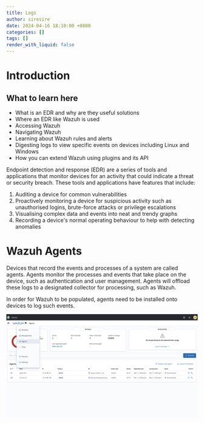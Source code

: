 ```yaml
---
title: Logs
author: siresire
date: 2024-04-16 18:10:00 +0800
categories: []
tags: []
render_with_liquid: false
---
```


# Introduction
## What to learn here 
- What is an EDR and why are they useful solutions
- Where an EDR like Wazuh is used
- Accessing Wazuh
- Navigating Wazuh
- Learning about Wazuh rules and alerts
- Digesting logs to view specific events on devices including Linux and Windows
- How you can extend Wazuh using plugins and its API

Endpoint detection and response (EDR) are a series of tools and applications that monitor devices for an activity that could indicate a threat or security breach. These tools and applications have features that include:

1. Auditing a device for common vulnerabilities
2. Proactively monitoring a device for suspicious activity such as unauthorised logins, brute-force attacks or privilege escalations
3. Visualising complex data and events into neat and trendy graphs
4. Recording a device's normal operating behaviour to help with detecting anomalies

# Wazuh Agents
Devices that record the events and processes of a system are called agents. Agents monitor the processes and events that take place on the device, such as authentication and user management. Agents will offload these logs to a designated collector for processing, such as Wazuh.

In order for Wazuh to be populated, agents need to be installed onto devices to log such events. 

![Alt text](/assets/img/tryhackme/wazuh/W1.png)